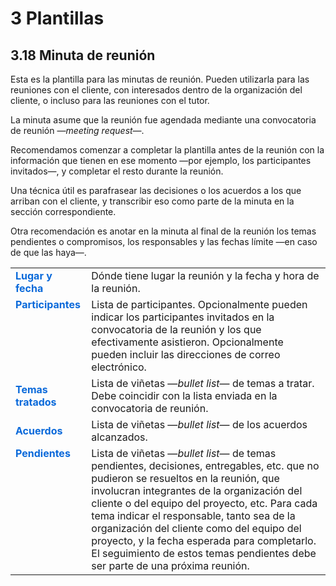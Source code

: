 # 3 Plantillas

## 3.18 Minuta de reunión

Esta es la plantilla para las minutas de reunión. Pueden utilizarla para las
reuniones con el cliente, con interesados dentro de la organización del cliente,
o incluso para las reuniones con el tutor.

La minuta asume que la reunión fue agendada mediante una convocatoria de reunión
—*meeting request*—.

Recomendamos comenzar a completar la plantilla antes de la reunión con la
información que tienen en ese momento —por ejemplo, los participantes
invitados—, y completar el resto durante la reunión.

Una técnica útil es parafrasear las decisiones o los acuerdos a los que arriban
con el cliente, y transcribir eso como parte de la minuta en la sección
correspondiente.

Otra recomendación es anotar en la minuta al final de la reunión los temas
pendientes o compromisos, los responsables y las fechas límite —en caso de que
las haya—.

<table>
    <tr>
        <td style="color:#0969DA">
            <b>Lugar y fecha</b>
        </td>
        <td>
            Dónde tiene lugar la reunión y la fecha y hora de la reunión.
        </td>
    </tr>
    <tr>
        <td style="color:#0969DA;vertical-align:top">
            <b>Participantes</b>
        </td>
        <td>
            Lista de participantes. Opcionalmente pueden indicar los
            participantes invitados en la convocatoria de la reunión y los que
            efectivamente asistieron. Opcionalmente pueden incluir las
            direcciones de correo electrónico.
        </td>
    </tr>
    <tr>
        <td td style="color:#0969DA">
            <b>Temas tratados</b>
        </td>
        <td style="vertical-align:top">
            Lista de viñetas —<i>bullet list</i>— de temas a tratar. Debe coincidir
            con la lista enviada en la convocatoria de reunión.
        </td>
    </tr>
    <tr>
        <td style="color:#0969DA">
            <b>Acuerdos</b>
        </td>
        <td>
            Lista de viñetas —<i>bullet list</i>— de los acuerdos alcanzados.
        </td>
    </tr>
    <tr>
        <td style="color:#0969DA;vertical-align:top">
            <b>Pendientes</b>
        </td>
        <td>
            Lista de viñetas —<i>bullet list</i>— de temas pendientes, decisiones,
            entregables, etc. que no pudieron se resueltos en la reunión, que
            involucran integrantes de la organización del cliente o del equipo
            del proyecto, etc. Para cada tema indicar el responsable, tanto sea
            de la organización del cliente como del equipo del proyecto, y la
            fecha esperada para completarlo. El seguimiento de estos temas
            pendientes debe ser parte de una próxima reunión.
        </td>
    </tr>
</table>

